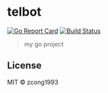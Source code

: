 # telbot

[![Go Report Card](https://goreportcard.com/badge/github.com/zcong1993/telbot)](https://goreportcard.com/report/github.com/zcong1993/telbot)
[![Build Status](https://travis-ci.org/zcong1993/telbot.svg?branch=master)](https://travis-ci.org/zcong1993/telbot)

> my go project

## License

MIT &copy; zcong1993
